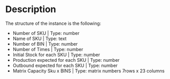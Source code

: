 # Description

The structure of the instance is the following: 
- Number of SKU | Type: number
- Name of SKU | Type: text
- Number of BIN | Type: number
- Number of Times | Type: number
- Initial Stock for each SKU | Type: number
- Production expected for each SKU | Type: number
- Outbound expected for each SKU | Type: number
- Matrix Capacity Sku x BINS | Type: matrix numbers 7rows x 23 columns

